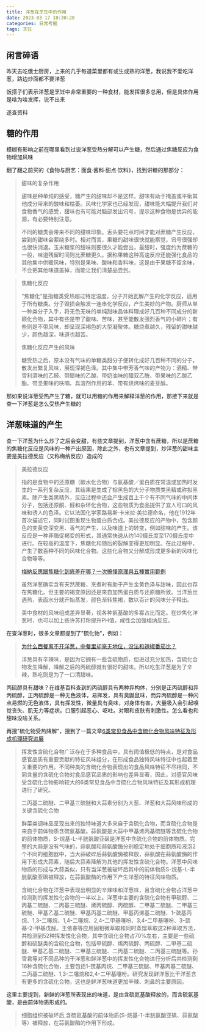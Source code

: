 ```yaml
---
title: 洋葱在烹饪中的作用
date: 2023-03-17 10:30:20
categories: 日常考据
tags: 烹饪
---
```

## 闲言碎语

昨天去吃俄士厨房，上来的几乎每道菜里都有或生或熟的洋葱，我说我不爱吃洋葱，路边炒面都不要洋葱

饭搭子们表示洋葱是烹饪中非常重要的一种食材，能发挥很多总用，但是具体作用是啥为啥发挥，说不出来

遂查资料

## 糖的作用

模糊有影响之前在哪里看到过说洋葱受热分解可以产生糖，然后通过焦糖反应为食物增加风味

翻了翻之前买的《食物与厨艺：面食·酱料·甜点·饮料》，找到讲糖的那部分：

> 甜味的复杂作用
> 
> 甜味是种单纯的感受，糖产生的甜味却不是这样。甜味有助于掩盖或平衡其他成分带来的酸味和枯萎。风味化学家也已经发现，甜味能大幅提升我们对食物香气的感受，甜味也有可能对脑部发出讯号，提示这种食物是优异的能源，有必要特别注意。
> 
> 不同的糖类会带来不同的甜味印象。舌头要花点时间才能对蔗糖产生反应，尝到的甜味会萦绕多时。相对而言，果糖的甜味很快就能察觉，讯号很强却也很快消退。玉米糖浆的甜味则要很久才能尝出，最甜时，强度约为蔗糖的一般，味道残留时间则比蔗糖更久。据称果糖这种高速反应还能强化食品的其他集中供暖风味，特别是果味、酸味和香料味，这是由于果糖不留余味，不会把其他味道盖掉，而能让我们清楚品尝到。

> 焦糖化反应
> 
> "焦糖化"是指糖类受热超过特定温度，分子开始瓦解产生的化学反应，适用于所有糖类。分子毁损会触发一连串化学反应，产生美妙的产物。厨师从单一种类分子入手，将无色无味的单纯甜味晶体料理成好几百种不同成分的新颖化合物，其中有些是带了酸味、苦味，甚至能散发强烈香气的小碎片；有些则是不带风味，却呈现深褐色的大型凝聚体。糖烧煮越久，残留的甜味越少，颜色越深，味道也越苦。
>
> 焦糖化反应产生的风味
> 
> 糖受热之后，原本没有气味的单糖类甜分子便转化成好几百种不同的分子，散发出繁复风味，展现深褐色泽。其中集中带芳香气味的产物为：酒精、带雪利酒味的乙醛、带醋味的乙酸、带奶油味的醋双乙酰、带果味的乙酸乙酯、带坚果味的呋喃、具溶剂作用的苯、带有烘烤味的麦芽醇。

那如果说洋葱受热产生了糖，就可以用糖的作用来解释洋葱的作用，那接下来就是查一下洋葱是怎么受热产生糖的

## 洋葱味道的产生

查一下洋葱为什么炒了之后会变甜，有些文章提到，洋葱中含有蔗糖，所以是蔗糖的焦糖化反应是风味的一种产出原因，除此之外，也有文章提到，炒洋葱的甜味主要是美拉德反应（又称梅纳反应）造成的

> 美拉德反应
> 
> 指的是食物中的还原糖（碳水化合物）与氨基酸／蛋白质在常温或加热时发生的一系列复杂反应，其结果是生成了棕黑色的大分子物质类黑精或称拟黑素。除产生类黑精外，反应过程中还会产生成百上千个有不同气味的中间体分子，包括还原酮、醛和杂环化合物，这些物质为食品提供了宜人可口的风味和诱人的色泽。它以法国化学家路易斯·卡米拉·美拉德命名，他在1912年首次描述它，同时试图重现生物蛋白质合成。美拉德反应的产物中，包含颜色的变黄变深变黑、香气的产生、以及味道上的转变，例如甜味的产生。该反应是一种非酶促褐变的形式，其通常快速从约140摄氏度至170摄氏度中进行。在较高的温度下，焦糖化和随后的裂解变得更加明显。在此过程中，产生了数百种不同的风味化合物。这些化合物又分解成形成更多新的风味化合物等等。
>
> [梅納反應跟焦糖化到底差在哪？一次搞懂原理與五種實用範例](https://nommagazine.com/)
> 
> 虽然洋葱确实含有天然蔗糖，烹煮时有助于产生金黄色泽与甜味，因此也存在焦糖化。但主要的褐变原因还是來自加热蛋白质与还原糖所致。当洋葱丝遇热，表面水分就开始蒸发，颜色渐转焦褐，数以百计的风味分子释出。
> 
> 美中食材的风味组成差异显著，视各种氨基酸的多寡占比而定。在炒焦化洋葱时，也可以加上些许苏打粉提升PH值，咸性会加强梅纳反应。

在查洋葱时，很多文章都提到了"硫化物"，例如：

> [为什么西餐离不开洋葱，中餐里却毫无地位，没法和辣椒番茄比？](https://zhuanlan.zhihu.com/p/148593164)
> 
> 洋葱具有辛辣味，是因为它拥有一些含硫物质，但进过充分加热，含硫化合物发生降解，降解之后的丙硫醇就有很好的甜味。所以吃生洋葱是为了辛辣，熟吃则是为了一口清甜味。

丙硫醇具有甜味？在维基百科查到的丙硫醇具有两种异构体，分别是正丙硫醇和异丙硫醇，正丙硫醇是一种无色液体，易挥发，具有臭鼬鼠味，而异丙硫醇是一种闪点易燃的无色液体，具有挥发性，微量具有臭味，对身体有害，大量吸入会引起嗅觉丧失、肌无力等症状。口服引起恶心、呕吐。对眼和皮肤有刺激性。怎么看也和甜味没啥关系。

再搜"硫化物受热降解"，搜到了一篇文章[6类常见食品中含硫化合物风味特征及形成机理研究进展](http://www.btbuspxb.com/html/spkxjsxb/2022/6/20220602.html)

> 挥发性含硫化合物广泛存在于多种食品中，具有阈值极低的特点，是对食品感官品质有重要贡献的特征风味组分，在形成食品独特风味特征中也起着至关重要的作用。不同种类的含硫化合物表现出的食品风味特征不尽相同，不同含量的含硫化合物对食品感官品质的影响也差异显著，因此，对感官风味受含硫化合物影响较大的6类常见食品中含硫化合物风味特征及其形成机理进行了研究。
> 
> 二丙基二硫醚、二甲基三硫醚和大蒜素分别为大葱、洋葱和大蒜风味形成的关键含硫化合物
> 
> 鲜菜类调味品呈现出来的独特味道大多来自于含硫化合物，而含硫化合物是来自于前体物质含硫氨基酸。蒜氨酸是大蒜中甲基烯丙基硫醚等含硫化合物的前体物质，S-烷基-L-半胱氨酸亚砜是洋葱中含硫化合物的前体物质。完整的大蒜是没有气味的，蒜氨酸和蒜氨酸酶分别稳定地处于细胞质和液泡2个不同的细胞器中，当大蒜破碎后蒜氨酸酶被释放，蒜氨酸在蒜氨酸酶的作用下形成大蒜素，随后大蒜素降解为其他的挥发性含硫化合物。洋葱中风味物质的形成与大蒜类似，只有当洋葱被破坏后其中的前体物质S-烷基-L-半胱氨酸亚砜被释放，在蒜氨酸酶的作用下产生洋葱的特征风味物质。
> 
> 含硫化合物在洋葱中表现出明显的辛辣味和洋葱味，且含硫化合物占洋葱中检测到的挥发性化合物的一半以上。洋葱中主要的含硫化合物有甲硫醇、二丙基二硫醚、二丙基三硫醚、烯丙硫醇、丙硫醇、二甲基二硫醚、二甲基三硫醚、甲基乙基二硫醚、甲基丙基二硫醚、甲基丙烯基二硫醚、1-巯基丙烷、1,3-二噻烷、1,4-二噻烷、2,4-二甲基噻吩、3,4-二甲基噻吩、3-巯基-2-甲基戊醛。王依春等应用固相微萃取和同时蒸馏萃取这2种萃取方法，共检测到52种挥发性化合物，其中含硫化合物占70%左右，主要是一些硫醇和硫醚类的含硫化合物，包括甲硫醇、烯丙硫醇、丙硫醇、二甲基二硫醚、甲基乙基二硫醚、二甲基三硫醚、二丙基二硫醚、二丙基三硫醚等。孙雪君等对不同品种的干洋葱和鲜洋葱中的挥发性化合物进行分析后共检测到16种含硫化合物，主要包括1-巯基丙烷、二甲基三硫醚、甲基丙基二硫醚、二丙基二硫醚、1,3-二噻烷和2,4-二甲基噻吩。研究发现鲜洋葱比干洋葱含有更多的含硫化合物，这也是鲜洋葱味道更加辛辣、刺鼻的主要原因。

这里主要提到，新鲜的洋葱所表现出的味道，是由含硫氦基酸释放的，而含硫氨基酸，是由前体物质形成的。

> 细胞组织被破坏后,含硫氦基酸的前体物质(S-烷基-1-半胱氨酸亚砜、蒜氨酸等）被释放，在蒜氨酸酶的作用下形成。
